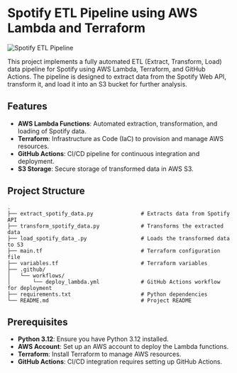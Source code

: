 # Spotify ETL Pipeline using AWS Lambda and Terraform

![Spotify ETL Pipeline](https://github.com/user-attachments/assets/6dd6b7cf-1bde-4adc-81eb-0fe37a6b2cb1)

This project implements a fully automated ETL (Extract, Transform, Load) data pipeline for Spotify using AWS Lambda, Terraform, and GitHub Actions. The pipeline is designed to extract data from the Spotify Web API, transform it, and load it into an S3 bucket for further analysis.

## Features
- **AWS Lambda Functions**: Automated extraction, transformation, and loading of Spotify data.
- **Terraform**: Infrastructure as Code (IaC) to provision and manage AWS resources.
- **GitHub Actions**: CI/CD pipeline for continuous integration and deployment.
- **S3 Storage**: Secure storage of transformed data in AWS S3.

## Project Structure
```plaintext
.
├── extract_spotify_data.py               # Extracts data from Spotify API
├── transform_spotify_data.py             # Transforms the extracted data
├── load_spotify_data_.py                 # Loads the transformed data to S3
├── main.tf                               # Terraform configuration file
├── variables.tf                          # Terraform variables
├── .github/
│   └── workflows/
│       └── deploy_lambda.yml             # GitHub Actions workflow for deployment
├── requirements.txt                      # Python dependencies
└── README.md                             # Project README
```
## Prerequisites
- **Python 3.12**: Ensure you have Python 3.12 installed.
- **AWS Account**: Set up an AWS account to deploy the Lambda functions.
- **Terraform**: Install Terraform to manage AWS resources.
- **GitHub Actions**: CI/CD integration requires setting up GitHub Actions.




